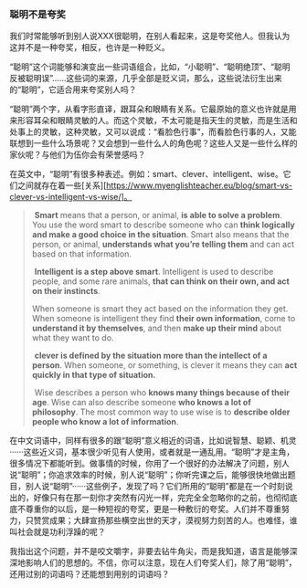 ### 聪明不是夸奖

​	我们时常能够听到别人说XXX很聪明，在别人看起来，这是夸奖他人。但我认为这并不是一种夸奖，相反，也许是一种贬义。

​	“聪明”这个词能够和演变出一些词语组合，比如，“小聪明”、“聪明绝顶”、“聪明反被聪明误”......这些词的来源，几乎全部是贬义词，那么，这些说法衍生出来的“聪明”，它适合用来夸奖别人吗？

​	“聪明”两个字，从看字形直译，跟耳朵和眼睛有关系。它最原始的意义也许就是用来形容耳朵和眼睛灵敏的人。而这个灵敏，不太可能是指天生的灵敏，而是生活和处事上的灵敏，这种灵敏，又可以说成：“看脸色行事”，而看脸色行事的人，又能联想到一些什么场景呢？又会想到一些什么人的角色呢？这些人又是一些什么样的家伙呢？与他们为伍你会有荣誉感吗？

​	在英文中，“聪明”有很多种表述。例如：smart、clever、intelligent、wise。它们之间就存在着一些[关系][https://www.myenglishteacher.eu/blog/smart-vs-clever-vs-intelligent-vs-wise/]。
>​	**Smart** means that a person, or animal, **is able to solve a problem**. You use the word smart to describe someone who can **think logically and make a good choice in the situation**. Smart also means that the person, or animal, **understands what you’re telling them** and can act based on that information.
>
>​	**Intelligent is a step above smart**. Intelligent is used to describe people, and some rare animals, **that can think on their own, and act on their instincts**.
>
>When someone is smart they act based on the information they get. When someone is intelligent they find **their own information**, come to **understand it by themselves**, and then **make up their mind** about what they want to do.
>
>​	**clever is defined by the situation more than the intellect of a person**. When someone, or something, is clever it means they can **act quickly in that type of situation.**
>
>​	Wise describes a person who **knows many things because of their age**. Wise can also describe someone **who knows a lot of philosophy**. The most common way to use wise is to **describe older people who know a lot of information**.

​	在中文词语中，同样有很多的跟“聪明”意义相近的词语，比如说智慧、聪颖、机灵······这些近义词，基本很少听见有人使用，或者就是一通乱用。“聪明”才是主角，很多情况下都能听到。做事情的时候，你用了一个很好的办法解决了问题，别人说“聪明”；你追求效率的时候，别人说“聪明”；你听完课之后，能够很快地做出题目，别人说“聪明”······这些例子，发现了吗？它们所用的“聪明”都是在一个时刻说出的，好像只有在那一刻你才突然有闪光一样，完完全全忽略你的之前，也彻彻底底不尊重你的以后，是一种短视的夸奖，更是一种敷衍的夸奖。人们并不尊重努力，只赞赏成果；大肆宣扬那些横空出世的天才，漠视努力刻苦的人。也难怪，谁叫社会就是功利浮躁的呢？

我指出这个问题，并不是咬文嚼字，非要去钻牛角尖，而是我知道，语言是能够深深地影响人们的思想的。不信，你可以注意，现在人们夸奖人们，除了用“聪明”，还用过别的词语吗？还能想到用别的词语吗？



